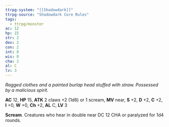 ```yaml
---
ttrpg-system: "[[Shadowdark]]"
ttrpg-source: "Shadowdark Core Rules"
tags:
  - ttrpg/monster
ac: 12
hp: 15
str: 2
dex: 2
con: 2
int: 0
wis: 0
cha: 2
al: C
lv: 3
---
```


_Ragged clothes and a painted burlap head stuffed with straw. Possessed by a malicious spirit._

**AC** 12, **HP** 15, **ATK** 2 claws +2 (1d6) or 1 scream, **MV** near, **S** +2, **D** +2, **C** +2, **I** +0, **W** +0, **Ch** +2, **AL** C, **LV** 3

**Scream**. Creatures who hear in double near DC 12 CHA or paralyzed for 1d4 rounds.

